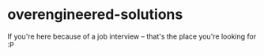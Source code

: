 # overengineered-solutions
If you're here because of a job interview – that's the place you're looking for :P

